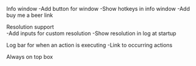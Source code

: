 Info window
    -Add button for window
    -Show hotkeys in info window
    -Add buy me a beer link

Resolution support  
    -Add inputs for custom resolution
    -Show resolution in log at startup

Log bar for when an action is executing
    -Link to occurring actions

Always on top box

